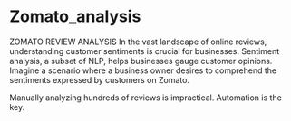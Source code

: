 # Zomato_analysis
ZOMATO REVIEW ANALYSIS
In the vast landscape of online reviews, understanding customer sentiments is crucial for businesses.
Sentiment analysis, a subset of NLP, helps businesses gauge customer opinions. Imagine a scenario where a business owner desires to comprehend the sentiments expressed by customers on Zomato.

Manually analyzing hundreds of reviews is impractical. Automation is the key.
